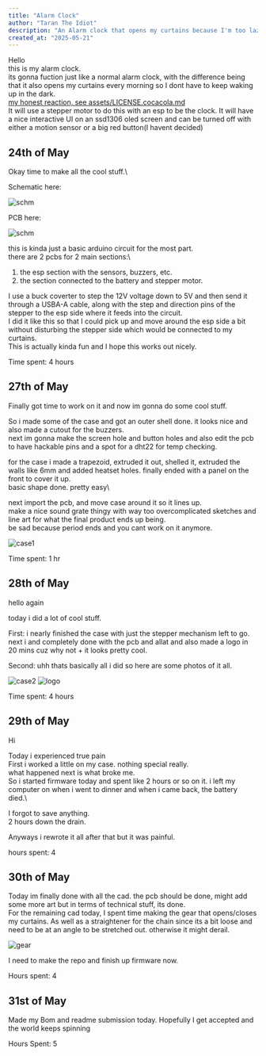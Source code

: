 ```yaml
---
title: "Alarm Clock"
author: "Taran The Idiot"
description: "An Alarm clock that opens my curtains because I'm too lazy to open them myself"
created_at: "2025-05-21"
---
```



Hello\
this is my alarm clock.\
its gonna fuction just like a normal alarm clock, with the difference being that it also opens my curtains every morning so I dont have to keep waking up in the dark.  
[my honest reaction, see assets/LICENSE.cocacola.md](assets/cocacola.mp4)  
It will use a stepper motor to do this with an esp to be the clock. It will have a nice interactive UI on an ssd1306 oled screen and  can be turned off with either a motion sensor or a big red button(I havent decided)

## 24th of May

Okay time to make all the cool stuff.\

Schematic here:

![schm](assets/SCHM1.png)

PCB here:

![schm](assets/PCB1.png)

this is kinda just a basic arduino circuit for the most part.\
there are 2 pcbs for 2 main sections:\
1. the esp section with the sensors, buzzers, etc.
2. the section connected to the battery and stepper motor.

I use a buck coverter to step the 12V voltage down to 5V and then send it through a USBA-A cable, along with the step and direction pins of the stepper to the esp side where it feeds into the circuit.\
I did it like this so that I could pick up and move around the esp side a bit without disturbing the stepper side which would be connected to my curtains.\
This is actually kinda fun and I hope this works out nicely.

Time spent: 4 hours

## 27th of May

Finally got time to work on it and now im gonna do some cool stuff. 

So i made some of the case and got an outer shell done. it looks nice and also made a cutout for the buzzers.\
next im gonna make the screen hole and button holes and also edit the pcb to have hackable pins and a spot for a dht22 for temp checking.


for the case i made a trapezoid, extruded it out, shelled it, extruded the walls like 6mm and added heatset holes. finally ended with a panel on the front to cover it up.\
basic shape done. pretty easy\

next import the pcb, and move case around it so it lines up.\
make a nice sound grate thingy with way too overcomplicated sketches and line art for what the final product ends up being.\
be sad because period ends and you cant work on it anymore.

![case1](assets/case1.png)

Time spent: 1 hr

## 28th of May

hello again

today i did a lot of cool stuff.

First: i nearly finished the case with just the stepper mechanism left to go.\
next i and completely done with the pcb and allat and also made a logo in 20 mins cuz why not + it looks pretty cool.

Second: uhh thats basically all i did so here are some photos of it all.

![case2](assets/case2.png)
![logo](assets/logo.png)



Time spent: 4 hours
## 29th of May

Hi

Today i experienced true pain\
First i worked a little on my case. nothing special really.\
what happened next is what broke me.\
So i started firmware today and spent like 2 hours or so on it. i left my computer on when i went to dinner and when i came back, the battery died.\

I forgot to save anything.\
2 hours down the drain.

Anyways i rewrote it all after that but it was painful.

hours spent: 4

## 30th of May

Today im finally done with all the cad. the pcb should be done, might add some more art but in terms of technical stuff, its done.\
For the remaining cad today, I spent time making the gear that opens/closes my curtains. As well as a straightener for the chain since its a bit loose and need to be at an angle to be stretched out. otherwise it might derail.

![gear](assets/motor.png)

I need to make the repo and finish up firmware now.

Hours spent: 4

## 31st of May

Made my Bom and readme submission today. Hopefully I get accepted and the world keeps spinning

Hours Spent: 5
